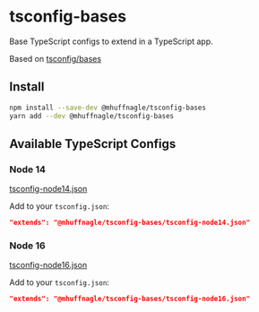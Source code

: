 # tsconfig-bases

Base TypeScript configs to extend in a TypeScript app.

Based on [tsconfig/bases](https://github.com/tsconfig/bases)

## Install

```sh
npm install --save-dev @mhuffnagle/tsconfig-bases
yarn add --dev @mhuffnagle/tsconfig-bases
```

## Available TypeScript Configs

### Node 14

[tsconfig-node14.json](tsconfig-node14.json)

Add to your `tsconfig.json`:

```json
"extends": "@mhuffnagle/tsconfig-bases/tsconfig-node14.json"
```

### Node 16

[tsconfig-node16.json](tsconfig-node16.json)

Add to your `tsconfig.json`:

```json
"extends": "@mhuffnagle/tsconfig-bases/tsconfig-node16.json"
```
